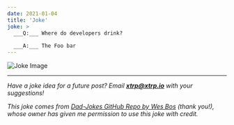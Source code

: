 ```yaml
---
date: 2021-01-04
title: 'Joke'
joke: >
  ___Q:___ Where do developers drink?
  
  ___A:___ The Foo bar
---
```


![Joke Image](https://private.xtrp.io/projects/DailyDeveloperJokes/public_image_server/images/5e12597fe0374.png)

---
*Have a joke idea for a future post? Email **[xtrp@xtrp.io](mailto:xtrp@xtrp.io)** with your suggestions!*

*This joke comes from [Dad-Jokes GitHub Repo by Wes Bos](https://github.com/wesbos/dad-jokes) (thank you!), whose owner has given me permission to use this joke with credit.*

<!-- 
Joke text:
**Q:** Where do developers drink?

**A:** The Foo bar
 -->

